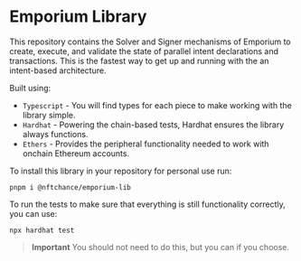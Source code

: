 # Emporium Library

This repository contains the Solver and Signer mechanisms of Emporium to create, execute, and validate the state of parallel intent declarations and transactions. This is the fastest way to get up and running with the an intent-based architecture.

Built using:

-   `Typescript` - You will find types for each piece to make working with the library simple.
-   `Hardhat` - Powering the chain-based tests, Hardhat ensures the library always functions.
-   `Ethers` - Provides the peripheral functionality needed to work with onchain Ethereum accounts.

To install this library in your repository for personal use run:

```shell
pnpm i @nftchance/emporium-lib
```

To run the tests to make sure that everything is still functionality correctly, you can use:

```shell
npx hardhat test
```

> **Important**
> You should not need to do this, but you can if you choose.
